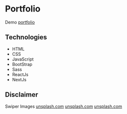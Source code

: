 # Portfolio
Demo [portfolio](https://xvpc.github.io/portfolio/)

## Technologies
- HTML
- CSS
- JavaScript
- BootStrap
- Sass
- ReactJs
- NextJs

## Disclaimer
Swiper Images
[unsplash.com](https://unsplash.com/photos/5fNmWej4tAA)
[unsplash.com](https://unsplash.com/photos/Mx0yDbKMPSk)
[unsplash.com](https://unsplash.com/photos/ocAo7MwGfHY)
